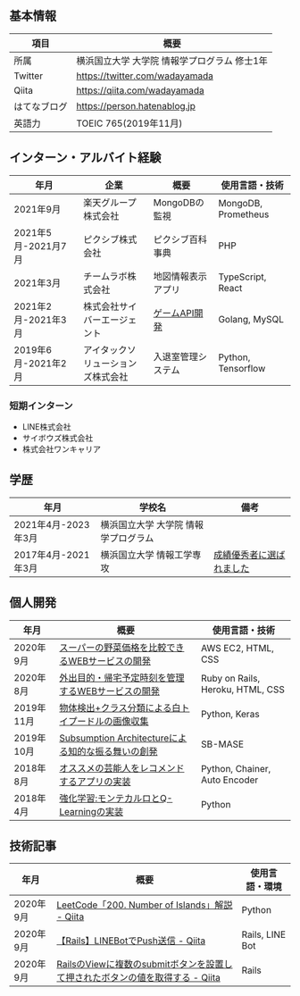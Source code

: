 <!--
**wadayamada/wadayamada** is a ✨ _special_ ✨ repository because its `README.md` (this file) appears on your GitHub profile.

Here are some ideas to get you started:

- 🔭 I’m currently working on ...
- 🌱 I’m currently learning ...
- 👯 I’m looking to collaborate on ...
- 🤔 I’m looking for help with ...
- 💬 Ask me about ...
- 📫 How to reach me: ...
- 😄 Pronouns: ...
- ⚡ Fun fact: ...
-->

## 基本情報
| 項目 | 概要                                         |
| ------- | ----------------------------------------------- |
| 所属  | 横浜国立大学 大学院 情報学プログラム 修士1年 |
| Twitter | https://twitter.com/wadayamada                  |
| Qiita   | https://qiita.com/wadayamada                    |
| はてなブログ   | https://person.hatenablog.jp                   |
| 英語力  | TOEIC 765(2019年11月)                           |

## インターン・アルバイト経験
| 年月                | 企業                               | 概要                               | 使用言語・技術             |
| ------------------- | ---------------------------------- | ---------------------------------- | -------------------------- |
| 2021年9月 | 楽天グループ株式会社 | MongoDBの監視 | MongoDB, Prometheus |
| 2021年5月-2021月7月 | ピクシブ株式会社 | ピクシブ百科事典 | PHP |
| 2021年3月 | チームラボ株式会社 | 地図情報表示アプリ | TypeScript, React |
| 2021年2月-2021年3月 | 株式会社サイバーエージェント | [ゲームAPI開発](https://github.com/wadayamada/game-api) | Golang, MySQL |
| 2019年6月-2021年2月 | アイタックソリューションズ株式会社 | 入退室管理システム | Python, Tensorflow         |

### 短期インターン
- LINE株式会社
- サイボウズ株式会社
- 株式会社ワンキャリア

## 学歴

| 年月                | 学校名                               | 備考                                                         |
| ------------------- | ------------------------------------ | ------------------------------------------------------------ |
| 2021年4月-2023年3月 | 横浜国立大学 大学院 情報学プログラム |                                                              |
| 2017年4月-2021年3月 | 横浜国立大学 情報工学専攻            | [成績優秀者に選ばれました](https://person.hatenablog.jp/entry/2021/03/31/000000) |

## 個人開発

| 年月       | 概要                                                         | 使用言語・技術                    |
| ---------- | ------------------------------------------------------------ | --------------------------------- |
| 2020年9月  | [スーパーの野菜価格を比較できるWEBサービスの開発](https://person.hatenablog.jp/entry/2020/09/30/000000) | AWS EC2, HTML, CSS                |
| 2020年8月  | [外出目的・帰宅予定時刻を管理するWEBサービスの開発](https://person.hatenablog.jp/entry/2020/08/31/000000) | Ruby on Rails, Heroku, HTML, CSS  |
| 2019年11月 | [物体検出\+クラス分類による白トイプードルの画像収集](https://person.hatenablog.jp/entry/2019/11/02/201053) | Python, Keras |
| 2019年10月 | [Subsumption Architectureによる知的な振る舞いの創発](https://person.hatenablog.jp/entry/2019/10/03/065538) | SB-MASE |
| 2018年8月  | [オススメの芸能人をレコメンドするアプリの実装](https://person.hatenablog.jp/entry/2018/08/13/154822) | Python, Chainer, Auto Encoder     |
| 2018年4月  | [強化学習:モンテカルロとQ\-Learningの実装](https://person.hatenablog.jp/entry/2018/04/08/210654) | Python     |

## 技術記事

| 年月      | 概要                                                         | 使用言語・環境  |
| --------- | ------------------------------------------------------------ | --------------- |
| 2020年9月 | [LeetCode「200\. Number of Islands」解説 \- Qiita](https://qiita.com/wadayamada/items/c0ac42d1c323a975941d) | Python          |
| 2020年9月 | [【Rails】LINEBotでPush送信 \- Qiita](https://qiita.com/wadayamada/items/0e90e413adff2023e741) | Rails, LINE Bot |
| 2020年9月 | [RailsのViewに複数のsubmitボタンを設置して押されたボタンの値を取得する \- Qiita](https://qiita.com/wadayamada/items/79c2a1c1a49ce5d70f40) | Rails           |
